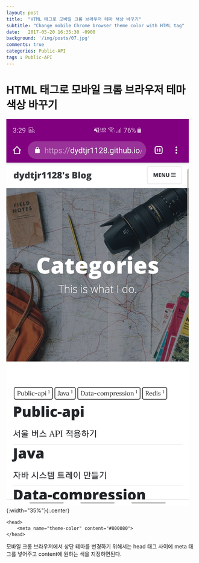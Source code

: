 ```yaml
---
layout: post
title:  "HTML 태그로 모바일 크롬 브라우저 테마 색상 바꾸기"
subtitle: "Change mobile Chrome browser theme color with HTML tag"
date:   2017-05-20 16:35:30 -0900
background: '/img/posts/07.jpg'
comments: true
categories: Public-API
tags : Public-API
---
```

<style>
.center {
    display: block;
    margin: auto;
}
</style>

# HTML 태그로 모바일 크롬 브라우저 테마 색상 바꾸기

![/img/Ch](/img/Chrome-metatag/1.jpg){:width="35%"}{:.center}

```
<head>
    <meta name="theme-color" content="#800080">
</head>
```
모바일 크롬 브라우저에서 상단 테마를 변경하기 위해서는 head 태그 사이에 meta 태그를 넣어주고 content에 원하는 색을 지정하면된다.

